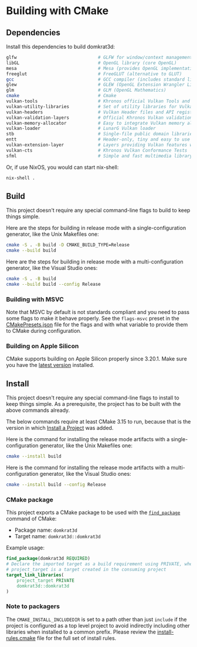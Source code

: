 # Building with CMake

## Dependencies
Install this dependencies to build domkrat3d:

```bash
glfw                               # GLFW for window/context management
libGL                              # OpenGL library (core OpenGL)
mesa                               # Mesa (provides OpenGL implementation)
freeglut                           # FreeGLUT (alternative to GLUT)
gcc                                # GCC compiler (includes standard library support)
glew                               # GLEW (OpenGL Extension Wrangler Library)
glm                                # GLM (OpenGL Mathematics)
cmake                              # Cmake
vulkan-tools                       # Khronos official Vulkan Tools and Utilities
vulkan-utility-libraries           # Set of utility libraries for Vulkan
vulkan-headers                     # Vulkan Header files and API registry
vulkan-validation-layers           # Official Khronos Vulkan validation layers
vulkan-memory-allocator            # Easy to integrate Vulkan memory allocation library
vulkan-loader                      # LunarG Vulkan loader
stb                                # Single-file public domain libraries for C/C++
entt                               # Header-only, tiny and easy to use library for game programming and much more written in modern C++
vulkan-extension-layer             # Layers providing Vulkan features when native support is unavailable
vulkan-cts                         # Khronos Vulkan Conformance Tests
sfml                               # Simple and fast multimedia library
```

Or, if use NixOS, you would can start nix-shell:

```bash
nix-shell .
```

## Build

This project doesn't require any special command-line flags to build to keep
things simple.

Here are the steps for building in release mode with a single-configuration
generator, like the Unix Makefiles one:

```sh
cmake -S . -B build -D CMAKE_BUILD_TYPE=Release
cmake --build build
```

Here are the steps for building in release mode with a multi-configuration
generator, like the Visual Studio ones:

```sh
cmake -S . -B build
cmake --build build --config Release
```

### Building with MSVC

Note that MSVC by default is not standards compliant and you need to pass some
flags to make it behave properly. See the `flags-msvc` preset in the
[CMakePresets.json](CMakePresets.json) file for the flags and with what
variable to provide them to CMake during configuration.

### Building on Apple Silicon

CMake supports building on Apple Silicon properly since 3.20.1. Make sure you
have the [latest version][1] installed.

## Install

This project doesn't require any special command-line flags to install to keep
things simple. As a prerequisite, the project has to be built with the above
commands already.

The below commands require at least CMake 3.15 to run, because that is the
version in which [Install a Project][2] was added.

Here is the command for installing the release mode artifacts with a
single-configuration generator, like the Unix Makefiles one:

```sh
cmake --install build
```

Here is the command for installing the release mode artifacts with a
multi-configuration generator, like the Visual Studio ones:

```sh
cmake --install build --config Release
```

### CMake package

This project exports a CMake package to be used with the [`find_package`][3]
command of CMake:

* Package name: `domkrat3d`
* Target name: `domkrat3d::domkrat3d`

Example usage:

```cmake
find_package(domkrat3d REQUIRED)
# Declare the imported target as a build requirement using PRIVATE, where
# project_target is a target created in the consuming project
target_link_libraries(
    project_target PRIVATE
    domkrat3d::domkrat3d
)
```

### Note to packagers

The `CMAKE_INSTALL_INCLUDEDIR` is set to a path other than just `include` if
the project is configured as a top level project to avoid indirectly including
other libraries when installed to a common prefix. Please review the
[install-rules.cmake](cmake/install-rules.cmake) file for the full set of
install rules.

[1]: https://cmake.org/download/
[2]: https://cmake.org/cmake/help/latest/manual/cmake.1.html#install-a-project
[3]: https://cmake.org/cmake/help/latest/command/find_package.html
